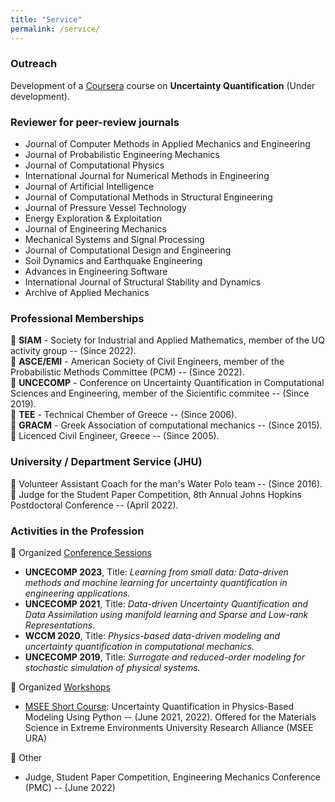 ```yaml
---
title: "Service"
permalink: /service/
---
```


<h3>Outreach</h3> 
Development of a <a href='https://www.coursera.org/courses?query=johns%20hopkins' target='_blank'>Coursera</a> course on <strong>Uncertainty Quantification</strong> (Under development).


<h3>Reviewer for peer-review journals</h3> 

* Journal of Computer Methods in Applied Mechanics and Engineering
* Journal of Probabilistic Engineering Mechanics
* Journal of  Computational Physics
* International Journal for Numerical Methods in Engineering
* Journal of Artificial Intelligence
* Journal of Computational Methods in Structural Engineering
* Journal of Pressure Vessel Technology
* Energy Exploration & Exploitation
* Journal of Engineering Mechanics
* Mechanical Systems and Signal Processing
* Journal of Computational Design and Engineering
* Soil Dynamics and Earthquake Engineering
* Advances in Engineering Software
* International Journal of Structural Stability and Dynamics
* Archive of Applied Mechanics


<h3>Professional Memberships</h3> 

:pushpin: <strong>SIAM</strong> - Society for Industrial and Applied Mathematics, member of the UQ activity group -- (Since 2022).<br>
:pushpin: <strong>ASCE/EMI</strong>  - American Society of Civil Engineers, member of the Probabilistic Methods Committee (PCM) -- (Since 2022).<br>
:pushpin: <strong>UNCECOMP</strong>  - Conference on Uncertainty Quantification in Computational Sciences and Engineering, member of the Sicientific commitee -- (Since 2019).<br>
:pushpin: <strong>TEE</strong>  - Technical Chember of Greece -- (Since 2006).<br>
:pushpin: <strong>GRACM</strong>  - Greek Association of computational mechanics -- (Since 2015).<br>
:pushpin: Licenced Civil Engineer, Greece -- (Since 2005).<br>



<h3>University / Department Service (JHU)</h3> 


:pushpin: Volunteer Assistant Coach for the man's Water Polo team -- (Since 2016).<br>
:pushpin: Judge for the Student Paper Competition,  8th Annual Johns Hopkins Postdoctoral Conference -- (April 2022).<br>


<h3>Activities in the Profession</h3> 


:pushpin: Organized <u>Conference Sessions</u><br>
* <strong>UNCECOMP 2023</strong>, Title: <em>Learning from small data: Data-driven methods and machine learning for uncertainty quantification in engineering applications.</em>
* <strong>UNCECOMP 2021</strong>, Title: <em>Data-driven Uncertainty Quantification and Data Assimilation using manifold learning and Sparse and Low-rank Representations.</em>
* <strong>WCCM 2020</strong>, Title: <em>Physics-based data-driven modeling and uncertainty quantification in computational mechanics.</em>
* <strong>UNCECOMP 2019</strong>, Title: <em>Surrogate and reduced-order modeling for stochastic simulation of physical systems.</em>

:pushpin: Organized <u>Workshops</u><br>
* <a href='https://github.com/SURGroup/MSEE_UQ_Short_Course' target='_blank'>MSEE Short Course</a>: Uncertainty Quantification in Physics-Based Modeling Using Python -- (June 2021, 2022). Offered for the Materials Science in Extreme Environments University Research Alliance (MSEE URA)<br>

:pushpin: Other<br>
* Judge, Student Paper Competition,  Engineering Mechanics Conference (PMC) -- (June 2022)



